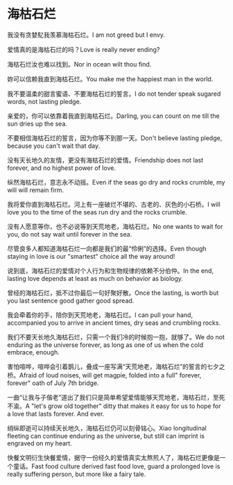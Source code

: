 # 海枯石烂

<p><span class="chinese">我没有贪婪鳦我羡慕海枯石烂。</span><span class="english">I am not greed but I envy.</span></p>

<p><span class="chinese">爱情真的是海枯石烂的吗？</span><span class="english">Love is really never ending?</span></p>

<p><span class="chinese">海枯石烂汝也难以找到。</span><span class="english">Nor in ocean wilt thou find.</span></p>

<p><span class="chinese">妳可以信赖我直到海枯石烂。</span><span class="english">You make me the happiest man in the world.</span></p>

<p><span class="chinese">我不要温柔的甜言蜜语、不要海枯石烂的誓言。</span><span class="english">I do not tender speak sugared words, not lasting pledge.</span></p>

<p><span class="chinese">亲爱的，你可以依靠着我直到海枯石烂。</span><span class="english">Darling, you can count on me till the sun dries up the sea.</span></p>

<p><span class="chinese">不要相信海枯石烂的誓言，因为你等不到那一天。</span><span class="english">Don't believe lasting pledge, because you can't wait that day.</span></p>

<p><span class="chinese">没有天长地久的友情，更没有海枯石烂的爱情。</span><span class="english">Friendship does not last forever, and no highest power of love.</span></p>

<p><span class="chinese">纵然海枯石烂，意志永不动摇。</span><span class="english">Even if the seas go dry and rocks crumble, my will will remain firm.</span></p>

<p><span class="chinese">我将爱你直到海枯石烂。河上有一座破烂不堪的、古老的、灰色的小石桥。</span><span class="english">I will love you to the time of the seas run dry and the rocks crumble.</span></p>

<p><span class="chinese">没有人愿意等你，也不必说等到天荒地老，海枯石烂。</span><span class="english">No one wants to wait for you, do not say wait until forever in the sea.</span></p>

<p><span class="chinese">尽管良多人都知道海枯石烂一向都是我们的最“伶俐”的选择。</span><span class="english">Even though staying in love is our "smartest" choice all the way around!</span></p>

<p><span class="chinese">说到底，海枯石烂的爱情对个人行为和生物规律的依赖不分伯仲。</span><span class="english">In the end, lasting love depends at least as much on behavior as biology.</span></p>

<p><span class="chinese">曾经的海枯石烂，抵不过你最后一句好聚好散。</span><span class="english">Once the lasting, is worth but you last sentence good gather good spread.</span></p>

<p><span class="chinese">我会牵着你的手，陪你到天荒地老，海枯石烂。</span><span class="english">I can pull your hand, accompanied you to arrive in ancient times, dry seas and crumbling rocks.</span></p>

<p><span class="chinese">我们不要天长地久海枯石烂，只需一个我们冷的时候抱一抱，就够了。</span><span class="english">We do not enduring as the universe forever, as long as one of us when the cold embrace, enough.</span></p>

<p><span class="chinese">害怕喧哗，喧哗会引着鹊儿，叠成一座写满“天荒地老，海枯石烂”的誓言的七夕之桥。</span><span class="english">Afraid of loud noises, will get magpie, folded into a full" forever, forever" oath of July 7th bridge.</span></p>

<p><span class="chinese">一曲“让我与子偕老”道出了我们只是简单希望爱情能够天荒地老，海枯石烂，至死不渝。</span><span class="english">A "let's grow old together" ditty that makes it easy for us to hope for a love that lasts forever. And ever.</span></p>

<p><span class="chinese">绡纵即逝可以持续天长地久，海枯石烂仍可以刻骨铭心。</span><span class="english">Xiao longitudinal fleeting can continue enduring as the universe, but still can imprint is engraved on my heart.</span></p>

<p><span class="chinese">快餐文明衍生快餐爱情，据守一份经久的爱情真实太熬煎人了，海枯石烂更像是一个童话。</span><span class="english">Fast food culture derived fast food love, guard a prolonged love is really suffering person, but more like a fairy tale.</span></p>


